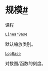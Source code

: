 # 规模[#](#module-manim.mobject.graphing.scale "此标题的固定链接")

课程

[`LinearBase`](manim.mobject.graphing.scale.LinearBase.html#manim.mobject.graphing.scale.LinearBase "manim.mobject.graphing.scale.LinearBase")

默认缩放类别。

[`LogBase`](manim.mobject.graphing.scale.LogBase.html#manim.mobject.graphing.scale.LogBase "manim.mobject.graphing.scale.LogBase")

对数图/函数的刻度。
